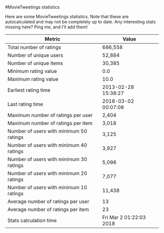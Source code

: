 #MovieTweetings statistics

Here are some MovieTweetings statistics. Note that these are autocalculated and may not be completely up to date. Any interesting stats missing here? Ping me, and I'll add them!

Metric | Value
--- | ---
Total number of ratings                 | 686,558
Number of unique users                  | 52,884
Number of unique items                  | 30,385
Minimum rating value                    | 0.0
Maximum rating value                    | 10.0
Earliest rating time                    | 2013-02-28 15:38:27
Last rating time                        | 2018-03-02 00:07:08
Maximum number of ratings per user      | 2,404
Maximum number of ratings per item      | 3,018
Number of users with minimum 50 ratings | 3,125
Number of users with minimum 40 ratings | 3,927
Number of users with minimum 30 ratings | 5,098
Number of users with minimum 20 ratings | 7,077
Number of users with minimum 10 ratings | 11,438
Average number of ratings per user      | 13
Average number of ratings per item      | 23
Stats calculation time                  | Fri Mar  2 01:22:03 2018

